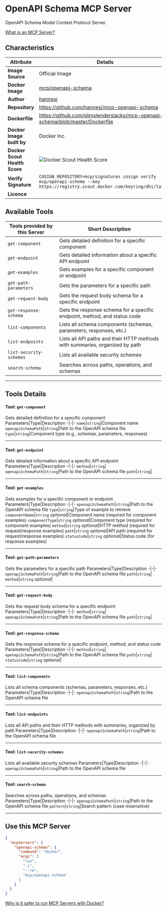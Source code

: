 # OpenAPI Schema MCP Server

OpenAPI Schema Model Context Protocol Server.

[What is an MCP Server?](https://www.anthropic.com/news/model-context-protocol)

## Characteristics
Attribute|Details|
|-|-|
**Image Source**|Official Image
**Docker Image**|[mcp/openapi-schema](https://hub.docker.com/repository/docker/mcp/openapi-schema)
**Author**|[hannesj](https://github.com/hannesj)
**Repository**|https://github.com/hannesj/mcp-openapi-schema
**Dockerfile**|https://github.com/slimslenderslacks/mcp-openapi-schema/blob/master/Dockerfile
**Docker Image built by**|Docker Inc.
**Docker Scout Health Score**| ![Docker Scout Health Score](https://api.scout.docker.com/v1/policy/insights/org-image-score/badge/mcp/openapi-schema)
**Verify Signature**|`COSIGN_REPOSITORY=mcp/signatures cosign verify mcp/openapi-schema --key https://registry.scout.docker.com/keyring/dhi/latest`
**Licence**|

## Available Tools
Tools provided by this Server|Short Description
-|-
`get-component`|Gets detailed definition for a specific component|
`get-endpoint`|Gets detailed information about a specific API endpoint|
`get-examples`|Gets examples for a specific component or endpoint|
`get-path-parameters`|Gets the parameters for a specific path|
`get-request-body`|Gets the request body schema for a specific endpoint|
`get-response-schema`|Gets the response schema for a specific endpoint, method, and status code|
`list-components`|Lists all schema components (schemas, parameters, responses, etc.)|
`list-endpoints`|Lists all API paths and their HTTP methods with summaries, organized by path|
`list-security-schemes`|Lists all available security schemes|
`search-schema`|Searches across paths, operations, and schemas|

---
## Tools Details

#### Tool: **`get-component`**
Gets detailed definition for a specific component
Parameters|Type|Description
-|-|-
`name`|`string`|Component name
`openapiSchemaPath`|`string`|Path to the OpenAPI schema file
`type`|`string`|Component type (e.g., schemas, parameters, responses)

---
#### Tool: **`get-endpoint`**
Gets detailed information about a specific API endpoint
Parameters|Type|Description
-|-|-
`method`|`string`|
`openapiSchemaPath`|`string`|Path to the OpenAPI schema file
`path`|`string`|

---
#### Tool: **`get-examples`**
Gets examples for a specific component or endpoint
Parameters|Type|Description
-|-|-
`openapiSchemaPath`|`string`|Path to the OpenAPI schema file
`type`|`string`|Type of example to retrieve
`componentName`|`string` *optional*|Component name (required for component examples)
`componentType`|`string` *optional*|Component type (required for component examples)
`method`|`string` *optional*|HTTP method (required for request/response examples)
`path`|`string` *optional*|API path (required for request/response examples)
`statusCode`|`string` *optional*|Status code (for response examples)

---
#### Tool: **`get-path-parameters`**
Gets the parameters for a specific path
Parameters|Type|Description
-|-|-
`openapiSchemaPath`|`string`|Path to the OpenAPI schema file
`path`|`string`|
`method`|`string` *optional*|

---
#### Tool: **`get-request-body`**
Gets the request body schema for a specific endpoint
Parameters|Type|Description
-|-|-
`method`|`string`|
`openapiSchemaPath`|`string`|Path to the OpenAPI schema file
`path`|`string`|

---
#### Tool: **`get-response-schema`**
Gets the response schema for a specific endpoint, method, and status code
Parameters|Type|Description
-|-|-
`method`|`string`|
`openapiSchemaPath`|`string`|Path to the OpenAPI schema file
`path`|`string`|
`statusCode`|`string` *optional*|

---
#### Tool: **`list-components`**
Lists all schema components (schemas, parameters, responses, etc.)
Parameters|Type|Description
-|-|-
`openapiSchemaPath`|`string`|Path to the OpenAPI schema file

---
#### Tool: **`list-endpoints`**
Lists all API paths and their HTTP methods with summaries, organized by path
Parameters|Type|Description
-|-|-
`openapiSchemaPath`|`string`|Path to the OpenAPI schema file

---
#### Tool: **`list-security-schemes`**
Lists all available security schemes
Parameters|Type|Description
-|-|-
`openapiSchemaPath`|`string`|Path to the OpenAPI schema file

---
#### Tool: **`search-schema`**
Searches across paths, operations, and schemas
Parameters|Type|Description
-|-|-
`openapiSchemaPath`|`string`|Path to the OpenAPI schema file
`pattern`|`string`|Search pattern (case-insensitive)

---
## Use this MCP Server

```json
{
  "mcpServers": {
    "openapi-schema": {
      "command": "docker",
      "args": [
        "run",
        "-i",
        "--rm",
        "mcp/openapi-schema"
      ]
    }
  }
}
```

[Why is it safer to run MCP Servers with Docker?](https://www.docker.com/blog/the-model-context-protocol-simplifying-building-ai-apps-with-anthropic-claude-desktop-and-docker/)
